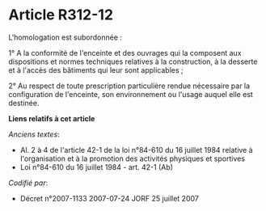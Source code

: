 # Article R312-12

L'homologation est subordonnée :

1° A la conformité de l'enceinte et des ouvrages qui la composent aux dispositions et normes techniques relatives à la
construction, à la desserte et à l'accès des bâtiments qui leur sont applicables ;

2° Au respect de toute prescription particulière rendue nécessaire par la configuration de l'enceinte, son environnement ou
l'usage auquel elle est destinée.

**Liens relatifs à cet article**

_Anciens textes_:

  - Al. 2 à 4 de l'article 42-1 de la loi n°84-610 du 16 juillet 1984 relative à l'organisation et à la promotion des activités physiques et sportives
  - Loi n°84-610 du 16 juillet 1984 - art. 42-1 (Ab)

_Codifié par_:

  - Décret n°2007-1133 2007-07-24 JORF 25 juillet 2007
